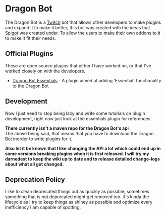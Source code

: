 Dragon Bot
==========
The Dragon Bot is a [Twitch](https://twitch.tv/ "Twitch.tv") bot that allows other developers to make plugins and expand it to make it better,
this bot was created with the ideas that [Spigot](https://www.spigotmc.org/ "Spigot's Webpage") was created under. To allow the users to make their
own addons to it to make it fit their needs.

Official Plugins
----------------
These are open source plugins that either I have worked on, or that I've worked closely on with the developers.  
  
- [Dragon Bot Essentials](https://github.com/Dragovorn/essentials "Dragon Bot Essentials' Github") - A plugin aimed at adding 'Essential' functionality to the Dragon Bot

Development
-----------
Now I just need to stop being lazy and write some tutorials on plugin development, right now just look at the essentials plugin for references.

**There currently isn't a maven repo for the Dragon Bot's api**  
The above being said, that means that you have to download the Dragon Bot inorder to write plugins for it.

**Also let it be known that I like changing the API a lot which could end up in some versions breaking plugins when it is first released. I will try my darnedest to keep the wiki up to date and to release detailed change-logs about what all got changed.**

Deprecation Policy
------------------
I like to clean deprecated things out as quickly as possible, sometimes something that is not deprecated might get removed too. It's kinda the lifecycle as I try to keep things as shiney as possible and optimize every inefficiency I am capable of spotting.